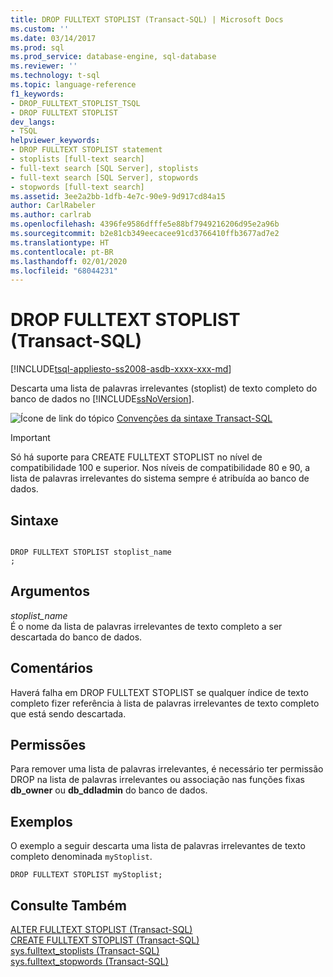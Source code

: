 ```yaml
---
title: DROP FULLTEXT STOPLIST (Transact-SQL) | Microsoft Docs
ms.custom: ''
ms.date: 03/14/2017
ms.prod: sql
ms.prod_service: database-engine, sql-database
ms.reviewer: ''
ms.technology: t-sql
ms.topic: language-reference
f1_keywords:
- DROP_FULLTEXT_STOPLIST_TSQL
- DROP FULLTEXT STOPLIST
dev_langs:
- TSQL
helpviewer_keywords:
- DROP FULLTEXT STOPLIST statement
- stoplists [full-text search]
- full-text search [SQL Server], stoplists
- full-text search [SQL Server], stopwords
- stopwords [full-text search]
ms.assetid: 3ee2a2bb-1dfb-4e7c-90e9-9d917cd84a15
author: CarlRabeler
ms.author: carlrab
ms.openlocfilehash: 4396fe9586dfffe5e88bf7949216206d95e2a96b
ms.sourcegitcommit: b2e81cb349eecacee91cd3766410ffb3677ad7e2
ms.translationtype: HT
ms.contentlocale: pt-BR
ms.lasthandoff: 02/01/2020
ms.locfileid: "68044231"
---
```

# <a name="drop-fulltext-stoplist-transact-sql"></a>DROP FULLTEXT STOPLIST (Transact-SQL)
[!INCLUDE[tsql-appliesto-ss2008-asdb-xxxx-xxx-md](../../includes/tsql-appliesto-ss2008-asdb-xxxx-xxx-md.md)]

  Descarta uma lista de palavras irrelevantes (stoplist) de texto completo do banco de dados no [!INCLUDE[ssNoVersion](../../includes/ssnoversion-md.md)].  
  
 ![Ícone de link do tópico](../../database-engine/configure-windows/media/topic-link.gif "Ícone de link do tópico") [Convenções da sintaxe Transact-SQL](../../t-sql/language-elements/transact-sql-syntax-conventions-transact-sql.md)  
  
> [!IMPORTANT]  
>  Só há suporte para CREATE FULLTEXT STOPLIST no nível de compatibilidade 100 e superior. Nos níveis de compatibilidade 80 e 90, a lista de palavras irrelevantes do sistema sempre é atribuída ao banco de dados.  
  
## <a name="syntax"></a>Sintaxe  
  
```  
  
DROP FULLTEXT STOPLIST stoplist_name  
;  
```  
  
## <a name="arguments"></a>Argumentos  
 *stoplist_name*  
 É o nome da lista de palavras irrelevantes de texto completo a ser descartada do banco de dados.  
  
## <a name="remarks"></a>Comentários  
 Haverá falha em DROP FULLTEXT STOPLIST se qualquer índice de texto completo fizer referência à lista de palavras irrelevantes de texto completo que está sendo descartada.  
  
## <a name="permissions"></a>Permissões  
 Para remover uma lista de palavras irrelevantes, é necessário ter permissão DROP na lista de palavras irrelevantes ou associação nas funções fixas **db_owner** ou **db_ddladmin** do banco de dados.  
  
## <a name="examples"></a>Exemplos  
 O exemplo a seguir descarta uma lista de palavras irrelevantes de texto completo denominada `myStoplist`.  
  
```  
DROP FULLTEXT STOPLIST myStoplist;  
```  
  
## <a name="see-also"></a>Consulte Também  
 [ALTER FULLTEXT STOPLIST &#40;Transact-SQL&#41;](../../t-sql/statements/alter-fulltext-stoplist-transact-sql.md)   
 [CREATE FULLTEXT STOPLIST &#40;Transact-SQL&#41;](../../t-sql/statements/create-fulltext-stoplist-transact-sql.md)   
 [sys.fulltext_stoplists &#40;Transact-SQL&#41;](../../relational-databases/system-catalog-views/sys-fulltext-stoplists-transact-sql.md)   
 [sys.fulltext_stopwords &#40;Transact-SQL&#41;](../../relational-databases/system-catalog-views/sys-fulltext-stopwords-transact-sql.md)  
  
  
